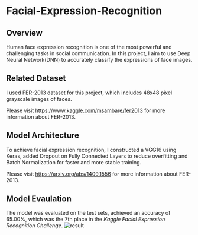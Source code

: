 # Facial-Expression-Recognition


## Overview
Human face expression recognition is one of the most powerful and challenging tasks in social communication. In this project, I aim to use Deep Neural Network(DNN) to accurately classify the expressions of face images.


## Related Dataset
I used FER-2013 dataset for this project, which includes 48x48 pixel grayscale images of faces. 

Please visit https://www.kaggle.com/msambare/fer2013 for more information about FER-2013.


## Model Architecture
To achieve facial expression recognition, I constructed a VGG16 using Keras, added Dropout on Fully Connected Layers to reduce overfitting and Batch Normalization for faster and more stable training. 

Please visit https://arxiv.org/abs/1409.1556 for more information about FER-2013.


## Model Evaulation
The model was evaluated on the test sets, achieved an accuracy of 65.00%, which was the 7th place in the *Kaggle Facial Expression Recognition Challenge*.
![result](https://user-images.githubusercontent.com/37060800/132017869-f1595de8-3aea-45d6-9e7b-1f36f1848348.png)



